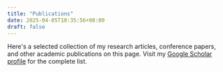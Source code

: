 ```yaml
---
title: "Publications"
date: 2025-04-05T10:35:56+08:00
draft: false
---
```


Here's a selected collection of my research articles, conference papers, and other academic publications on this page. Visit my
[Google Scholar profile](https://scholar.google.com/citations?user=JPjFr4YAAAAJ&hl=en) for the complete list.